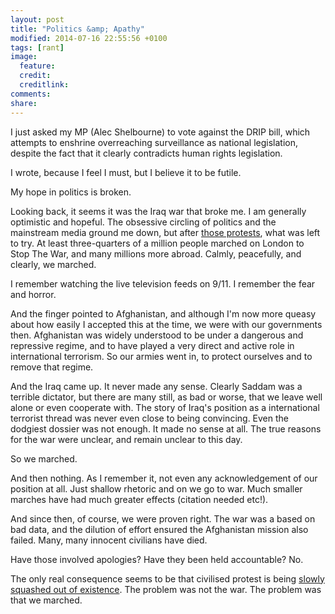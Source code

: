 ```yaml
---
layout: post
title: "Politics &amp; Apathy"
modified: 2014-07-16 22:55:56 +0100
tags: [rant]
image:
  feature: 
  credit: 
  creditlink: 
comments: 
share: 
---
```


I just asked my MP (Alec Shelbourne) to vote against the DRIP bill, which attempts to enshrine overreaching surveillance as national legislation, despite the fact that it clearly contradicts human rights legislation.

I wrote, because I feel I must, but I believe it to be futile.

My hope in politics is broken.

Looking back, it seems it was the Iraq war that broke me. I am generally optimistic and hopeful. The obsessive circling of politics and the mainstream media ground me down, but after [those protests][1], what was left to try. At least three-quarters of a million people marched on London to Stop The War, and many millions more abroad. Calmly, peacefully, and clearly, we marched.

I remember watching the live television feeds on 9/11. I remember the fear and horror. 

And the finger pointed to Afghanistan, and although I'm now more queasy about how easily I accepted this at the time, we were with our governments then. Afghanistan was widely understood to be under a dangerous and repressive regime, and to have played a very direct and active role in international terrorism. So our armies went in, to protect ourselves and to remove that regime.

And the Iraq came up. It never made any sense. Clearly Saddam was a terrible dictator, but there are many still, as bad or worse, that we leave well alone or even cooperate with. The story of Iraq's position as a international terrorist thread was never even close to being convincing. Even the dodgiest dossier was not enough. It made no sense at all. The true reasons for the war were unclear, and remain unclear to this day.

So we marched.

And then nothing. As I remember it, not even any acknowledgement of our position at all. Just shallow rhetoric and on we go to war. Much smaller marches have had much greater effects (citation needed etc!).

And since then, of course, we were proven right. The war was a based on bad data, and the dilution of effort ensured the Afghanistan mission also failed. Many, many innocent civilians have died.

Have those involved apologies? Have they been held accountable? No.

The only real consequence seems to be that civilised protest is being [slowly squashed out of existence][2]. The problem was not the war. The problem was that we marched.


<!--
    http://www.theguardian.com/commentisfree/2014/aug/05/neoliberalism-mental-health-rich-poverty-economy
    To follow up on neoliberalisim, measurement, etc. Trust as alternative.
-->

[1]: http://en.wikipedia.org/wiki/February_15,_2003_anti-war_protest#United_Kingdom
[2]: http://www.theguardian.com/commentisfree/2012/may/01/right-to-protest-under-attack
